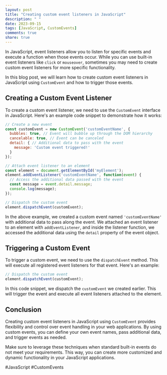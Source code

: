 ```yaml
---
layout: post
title: "Creating custom event listeners in JavaScript"
description: " "
date: 2023-09-15
tags: [JavaScript, CustomEvents]
comments: true
share: true
---
```


In JavaScript, event listeners allow you to listen for specific events and execute a function when those events occur. While you can use built-in event listeners like `click` or `mouseover`, sometimes you may need to create custom event listeners for more specific functionality.

In this blog post, we will learn how to create custom event listeners in JavaScript using `CustomEvent` and how to trigger those events.

## Creating a Custom Event Listener

To create a custom event listener, we need to use the `CustomEvent` interface in JavaScript. Here's an example code snippet to demonstrate how it works:

```javascript
// Create a new event
const customEvent = new CustomEvent('customEventName', {
  bubbles: true, // Event will bubble up through the DOM hierarchy
  cancelable: true, // Event can be canceled
  detail: { // Additional data to pass with the event
    message: 'Custom event triggered!'
  }
});

// Attach event listener to an element
const element = document.getElementById('myElement');
element.addEventListener('customEventName', function(event) {
  // Access the additional data passed with the event
  const message = event.detail.message;
  console.log(message);
});

// Dispatch the custom event
element.dispatchEvent(customEvent);
```

In the above example, we created a custom event named `'customEventName'` with additional data to pass along the event. We attached an event listener to an element with `addEventListener`, and inside the listener function, we accessed the additional data using the `detail` property of the event object.

## Triggering a Custom Event

To trigger a custom event, we need to use the `dispatchEvent` method. This will execute all registered event listeners for that event. Here's an example:

```javascript
// Dispatch the custom event
element.dispatchEvent(customEvent);
```

In this code snippet, we dispatch the `customEvent` we created earlier. This will trigger the event and execute all event listeners attached to the element.

## Conclusion

Creating custom event listeners in JavaScript using `CustomEvent` provides flexibility and control over event handling in your web applications. By using custom events, you can define your own event names, pass additional data, and trigger events as needed.

Make sure to leverage these techniques when standard built-in events do not meet your requirements. This way, you can create more customized and dynamic functionality in your JavaScript applications.

#JavaScript #CustomEvents